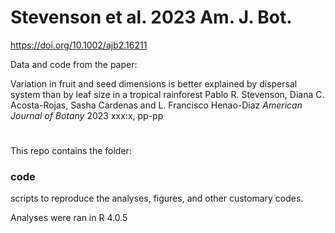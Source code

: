 # Stevenson et al. 2023 Am. J. Bot.
https://doi.org/10.1002/ajb2.16211

Data and code from the paper: 

Variation in fruit and seed dimensions is better explained by dispersal system than by leaf size in a tropical rainforest
Pablo R. Stevenson, Diana C. Acosta-Rojas, Sasha Cardenas and L. Francisco Henao-Diaz _American Journal of Botany_ 2023 xxx:x, pp-pp 

#
This repo contains the folder: 
### code
scripts to reproduce the analyses, figures, and other customary codes.

Analyses were ran in R 4.0.5 
